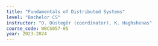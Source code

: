 ```yaml
---
title: "Fundamentals of Distributed Systems"
level: "Bachelor CS"
instructor: "D. Düstegör (coordinator), K. Haghshenas"
course_code: WBCS057-05
year: 2023-2024
---
```

